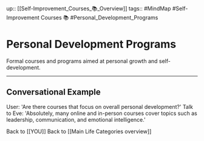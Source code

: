 up:: [[Self-Improvement_Courses_📚_Overview]]
tags:: #MindMap #Self-Improvement Courses 📚 #Personal_Development_Programs

# Personal Development Programs

Formal courses and programs aimed at personal growth and self-development.

---
## Conversational Example
User: 'Are there courses that focus on overall personal development?'
Talk to Eve: 'Absolutely, many online and in-person courses cover topics such as leadership, communication, and emotional intelligence.'

Back to [[YOU]]
Back to [[Main Life Categories overview]]
